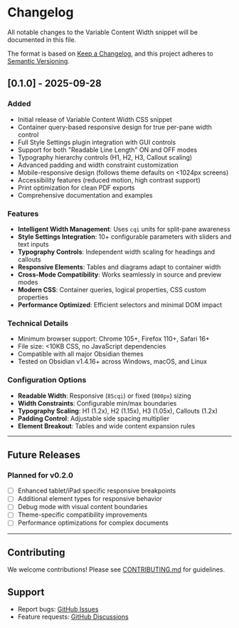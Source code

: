 # Changelog

All notable changes to the Variable Content Width snippet will be documented in this file.

The format is based on [Keep a Changelog](https://keepachangelog.com/en/1.0.0/),
and this project adheres to [Semantic Versioning](https://semver.org/spec/v2.0.0.html).

## [0.1.0] - 2025-09-28

### Added
- Initial release of Variable Content Width CSS snippet
- Container query-based responsive design for true per-pane width control
- Full Style Settings plugin integration with GUI controls
- Support for both "Readable Line Length" ON and OFF modes
- Typography hierarchy controls (H1, H2, H3, Callout scaling)
- Advanced padding and width constraint customization
- Mobile-responsive design (follows theme defaults on <1024px screens)
- Accessibility features (reduced motion, high contrast support)
- Print optimization for clean PDF exports
- Comprehensive documentation and examples

### Features
- **Intelligent Width Management**: Uses `cqi` units for split-pane awareness
- **Style Settings Integration**: 10+ configurable parameters with sliders and text inputs
- **Typography Controls**: Independent width scaling for headings and callouts
- **Responsive Elements**: Tables and diagrams adapt to container width
- **Cross-Mode Compatibility**: Works seamlessly in source and preview modes
- **Modern CSS**: Container queries, logical properties, CSS custom properties
- **Performance Optimized**: Efficient selectors and minimal DOM impact

### Technical Details
- Minimum browser support: Chrome 105+, Firefox 110+, Safari 16+
- File size: <10KB CSS, no JavaScript dependencies
- Compatible with all major Obsidian themes
- Tested on Obsidian v1.4.16+ across Windows, macOS, and Linux

### Configuration Options
- **Readable Width**: Responsive (`85cqi`) or fixed (`800px`) sizing
- **Width Constraints**: Configurable min/max boundaries
- **Typography Scaling**: H1 (1.2x), H2 (1.15x), H3 (1.05x), Callouts (1.2x)
- **Padding Control**: Adjustable side spacing multiplier
- **Element Breakout**: Tables and wide content expansion rules

---

## Future Releases

### Planned for v0.2.0
- [ ] Enhanced tablet/iPad specific responsive breakpoints
- [ ] Additional element types for responsive behavior
- [ ] Debug mode with visual content boundaries
- [ ] Theme-specific compatibility improvements
- [ ] Performance optimizations for complex documents

---

## Contributing

We welcome contributions! Please see [CONTRIBUTING.md](CONTRIBUTING.md) for guidelines.

## Support

- Report bugs: [GitHub Issues](https://github.com/Bregor/obsidian-variable-content-width/issues)
- Feature requests: [GitHub Discussions](https://github.com/Bregor/obsidian-variable-content-width/discussions)

